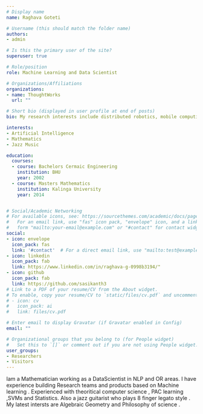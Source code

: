 ```yaml
---
# Display name
name: Raghava Goteti

# Username (this should match the folder name)
authors:
- admin

# Is this the primary user of the site?
superuser: true

# Role/position
role: Machine Learning and Data Scientist

# Organizations/Affiliations
organizations:
- name: ThoughtWorks
  url: ""

# Short bio (displayed in user profile at end of posts)
bio: My research interests include distributed robotics, mobile computing and programmable matter.

interests:
- Artificial Intelligence
- Mathematics
- Jazz Music

education:
  courses:
  - course: Bachelors Cermaic Engineering
    institution: BHU
    year: 2002
  - course: Masters Mathematics
    institution: Kalinga University
    year: 2014


# Social/Academic Networking
# For available icons, see: https://sourcethemes.com/academic/docs/page-builder/#icons
#   For an email link, use "fas" icon pack, "envelope" icon, and a link in the
#   form "mailto:your-email@example.com" or "#contact" for contact widget.
social:
- icon: envelope
  icon_pack: fas
  link: '#contact'  # For a direct email link, use "mailto:test@example.org".
- icon: linkedin
  icon_pack: fab
  link: https://www.linkedin.com/in/raghava-g-0998b3194/"
- icon: github
  icon_pack: fab
  link: https://github.com/sasikanth3
# Link to a PDF of your resume/CV from the About widget.
# To enable, copy your resume/CV to `static/files/cv.pdf` and uncomment the lines below.
# - icon: cv
#   icon_pack: ai
#   link: files/cv.pdf

# Enter email to display Gravatar (if Gravatar enabled in Config)
email: ""

# Organizational groups that you belong to (for People widget)
#   Set this to `[]` or comment out if you are not using People widget.
user_groups:
- Researchers
- Visitors
---
```


Iam a Mathematician working as a DataScientist in NLP and OR areas. I have experience building Research teams and products based on Machine learning . Experienced with theoritical computer science , PAC learning ,SVMs and Statistics. Also a jazz guitarist who plays 8 finger legato style . My latest intersts are Algebraic Geometry and Philosophy of science .
